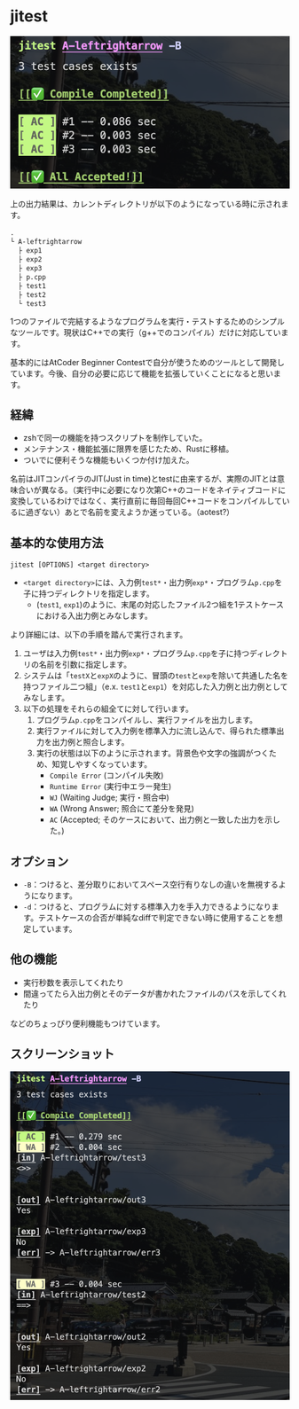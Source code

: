 # jitest

![テストケースが全て通った時のターミナル上の表示](./dst/AC.png)

上の出力結果は、カレントディレクトリが以下のようになっている時に示されます。

```directory
.
└ A-leftrightarrow
  ├ exp1
  ├ exp2
  ├ exp3
  ├ p.cpp
  ├ test1
  ├ test2
  └ test3
```

1つのファイルで完結するようなプログラムを実行・テストするためのシンプルなツールです。現状はC++での実行（g++でのコンパイル）だけに対応しています。

基本的にはAtCoder Beginner Contestで自分が使うためのツールとして開発しています。今後、自分の必要に応じて機能を拡張していくことになると思います。

## 経緯
- zshで同一の機能を持つスクリプトを制作していた。
- メンテナンス・機能拡張に限界を感じたため、Rustに移植。
- ついでに便利そうな機能もいくつか付け加えた。

名前はJITコンパイラのJIT(Just in time)とtestに由来するが、実際のJITとは意味合いが異なる。（実行中に必要になり次第C++のコードをネイティブコードに変換しているわけではなく、実行直前に毎回毎回C++コードをコンパイルしているに過ぎない）あとで名前を変えようか迷っている。（aotest?）

## 基本的な使用方法
```
jitest [OPTIONS] <target directory> 
```
- `<target directory>`には、入力例`test*`・出力例`exp*`・プログラム`p.cpp`を子に持つディレクトリを指定します。
  - (`test1`, `exp1`)のように、末尾の対応したファイル2つ組を1テストケースにおける入出力例とみなします。
  

より詳細には、以下の手順を踏んで実行されます。
1.  ユーザは入力例`test*`・出力例`exp*`・プログラム`p.cpp`を子に持つディレクトリの名前を引数に指定します。
2.  システムは「`testX`と`expX`のように、冒頭の`test`と`exp`を除いて共通した名を持つファイル二つ組」（e.x. `test1`と`exp1`）を対応した入力例と出力例としてみなします。
3.  以下の処理をそれらの組全てに対して行います。
    1.  プログラム`p.cpp`をコンパイルし、実行ファイルを出力します。
    2.  実行ファイルに対して入力例を標準入力に流し込んで、得られた標準出力を出力例と照合します。
    3. 実行の状態は以下のように示されます。背景色や文字の強調がつくため、知覚しやすくなっています。
        - `Compile Error` (コンパイル失敗)
        - `Runtime Error` (実行中エラー発生)
        - `WJ` (Waiting Judge; 実行・照合中)
        - `WA` (Wrong Answer; 照合にて差分を発見)
        - `AC` (Accepted; そのケースにおいて、出力例と一致した出力を示した。)
    
## オプション
- `-B`：つけると、差分取りにおいてスペース空行有りなしの違いを無視するようになります。
- `-d`：つけると、プログラムに対する標準入力を手入力できるようになります。テストケースの合否が単純なdiffで判定できない時に使用することを想定しています。

## 他の機能
- 実行秒数を表示してくれたり
- 間違ってたら入出力例とそのデータが書かれたファイルのパスを示してくれたり

などのちょっぴり便利機能もつけています。

## スクリーンショット
![テストケースが一部通らなかった時のターミナル上の表示](./dst/WA.png)